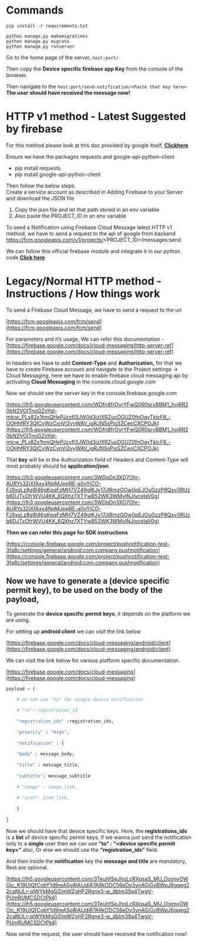 # **Commands**

`pip install -r requirements.txt`

```
python manage.py makemigrations
python manage.py migrate
python manage.py runserver
```

Go to the home page of the server, `host:port/`

Then copy the **Device specific firebase app Key** from the console of the browser. 

Then navigate to the `host:port/send-notification/<Paste that key here>`
**The user should have received the message now!**

# **HTTP v1 method - Latest Suggested by firebase** 
For this method please look at this doc provided by google itself, [**Clickhere**](https://firebase.google.com/docs/cloud-messaging/migrate-v1)

Ensure we have the packages requests and google-api-python-client
* pip install requests
* pip install google-api-python-client

Then follow the below steps. \
Create a service account as described in Adding Firebase to your Server and download the JSON file
1. Copy the json file and let that path stored in an env variable
2. Also paste the PROJECT_ID in an env variable

To send a Notification using Firebase Cloud Message latest HTTP v1 method, we have to send a request to the api of google from backend
https://fcm.googleapis.com/v1/projects/<PROJECT_ID>/messages:send

We can follow this official firebase module and integrate it in our python code [**Click here**](https://github.com/firebase/quickstart-python/tree/2c68e7c5020f4dbb072cca4da03dba389fbbe4ec/messaging)

# **Legacy/Normal HTTP method - Instructions / How things work**

To send a Firebase Cloud Message, we have to send a request to the url

[https://fcm.googleapis.com/fcm/send](https://fcm.googleapis.com/fcm/send)

For parameters and it’s usage, We can refer this documentation - [https://firebase.google.com/docs/cloud-messaging/http-server-ref](https://firebase.google.com/docs/cloud-messaging/http-server-ref)

In headers we have to add **Content-Type** and **Authorization,** for that we have to create Firebase account and navigate to the Project settings -> Cloud Messaging, here we have to enable firebase cloud messaging api by activating **Cloud Messaging** in the console.cloud.google.com

Now we should see the server key in the console.firebase.google.com

[https://lh5.googleusercontent.com/WDfn8frOyrYFwQ0R0srvBBM1_hvjRR20bN2VOITnoGZnYql-mIcw_PLs82x1hmQHePJzxfI3JW0d3jzlXRZuoDGUZ0fnOqvTklcF8_-OOHhfRY3QICvWzCxnVi2yyWAV_igRJNSsPisSZCeoCXCPOJk](https://lh5.googleusercontent.com/WDfn8frOyrYFwQ0R0srvBBM1_hvjRR20bN2VOITnoGZnYql-mIcw_PLs82x1hmQHePJzxfI3JW0d3jzlXRZuoDGUZ0fnOqvTklcF8_-OOHhfRY3QICvWzCxnVi2yyWAV_igRJNSsPisSZCeoCXCPOJk)

That **key** will be in the Authorization field of Headers and Content-Type will most probably should be **application/json**.

[https://lh3.googleusercontent.com/3WDpDn3XD7Ohr-AURYs32jXfAxv4NqMJppRE-a0vYjCO-FJ9xsLz8g9l46gKpqFzMH7VZ49glKJy17JlRmzGOw0pEJOuGzzP8Qxv3RUzb6DJTxOfrWVU4KK_6QXhz7XTYwB52WK3WMvINJIvceIaV0g](https://lh3.googleusercontent.com/3WDpDn3XD7Ohr-AURYs32jXfAxv4NqMJppRE-a0vYjCO-FJ9xsLz8g9l46gKpqFzMH7VZ49glKJy17JlRmzGOw0pEJOuGzzP8Qxv3RUzb6DJTxOfrWVU4KK_6QXhz7XTYwB52WK3WMvINJIvceIaV0g)

**Then we can refer this page for SDK instructions**

[https://console.firebase.google.com/project/pushnotification-test-3fa8c/settings/general/android:com.company.pushnotification](https://console.firebase.google.com/project/pushnotification-test-3fa8c/settings/general/android:com.company.pushnotification)

## **Now we have to generate a (device specific permit key), to be used on the body of the payload,**

To generate the **device specific permit keys**, it depends on the platform we are using.

For setting up **android client** we can visit the link below

[https://firebase.google.com/docs/cloud-messaging/android/client](https://firebase.google.com/docs/cloud-messaging/android/client)

We can visit the link below for various platform specific documentation.

[https://firebase.google.com/docs/cloud-messaging](https://firebase.google.com/docs/cloud-messaging)

```python
payload = {

	# we can use "to" for single device notification
	
	# "to": registration_id
	
	"registration_ids" :registration_ids,
	
	"priority" : "high",
	
	"notification" : {
	
	"body" : message_body,
	
	"title" : message_title,
	
	"subtitle": message_subtitle
	
	# "image" : image_link,
	
	# "icon": icon_link,
	
	}
	
}
```

Now we should have that device specific keys. Here, the **registrations_ids** is a **list** of device specific permit keys, if we wanna just send the notification only to a **single** user then we can use **“to” : “<**device specific permit key**>”** also, Or else we should use the **“registration_ids”** field.

And then inside the **notification** key the **message and title** are mandatory, Rest are optional.

[https://lh5.googleusercontent.com/3TeuhfSeJhoLcRXqsaS_MU_OojmyOWOic_K19UIQfCobY1d9reASg8lAIJdiR7A9kODC56eDy3ynAGiGyBWpJ6gqeg22caNULr-qlWYkMgGjDmWZgHF2Rgne3-w_dbIm39a4TwgV-PUmRUMCSDCtPk4](https://lh5.googleusercontent.com/3TeuhfSeJhoLcRXqsaS_MU_OojmyOWOic_K19UIQfCobY1d9reASg8lAIJdiR7A9kODC56eDy3ynAGiGyBWpJ6gqeg22caNULr-qlWYkMgGjDmWZgHF2Rgne3-w_dbIm39a4TwgV-PUmRUMCSDCtPk4)

Now send the request, the user should have received the notification now!

